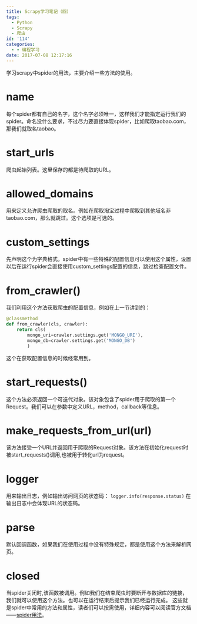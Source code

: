 ```yaml
---
title: Scrapy学习笔记（四）
tags:
  - Python
  - Scrapy
  - 爬虫
id: '114'
categories:
  - - 编程学习
date: 2017-07-08 12:17:16
---
```


学习scrapy中spider的用法，主要介绍一些方法的使用。
<!-- more -->
# name

每个spider都有自己的名字，这个名字必须唯一，这样我们才能指定运行我们的spider。命名没什么要求，不过尽力要直接体现spider，比如爬取taobao.com，那我们就取名taobao。

# start\_urls

爬虫起始列表。这里保存的都是待爬取的URL。

# allowed\_domains

用来定义允许爬虫爬取的取名。例如在爬取淘宝过程中爬取到其他域名非taobao.com，那么就跳过。这个选项是可选的。

# custom\_settings

先声明这个为字典格式。spider中有一些特殊的配置信息可以使用这个属性，设置以后在运行spider会直接使用custom\_settings配置的信息，跳过检查配置文件。

# from\_crawler()

我们利用这个方法获取爬虫的配置信息，例如在上一节讲到的：

```python
@classmethod
def from_crawler(cls, crawler):
    return cls(
        mongo_uri=crawler.settings.get('MONGO_URI'),
        mongo_db=crawler.settings.get('MONGO_DB')
        )
```

这个在获取配置信息的时候经常用到。

# start\_requests()

这个方法必须返回一个可迭代对象。该对象包含了spider用于爬取的第一个Request。我们可以在参数中定义URL，method，callback等信息。

# make\_requests\_from\_url(url)

该方法接受一个URL并返回用于爬取的Request对象。该方法在初始化request时被start\_requests()调用,也被用于转化url为request。

# logger

用来输出日志，例如输出访问网页的状态码： `logger.info(response.status)` 在输出日志中会体现URL的状态码。

# parse

默认回调函数，如果我们在使用过程中没有特殊规定，都是使用这个方法来解析网页。

# closed

当spider关闭时,该函数被调用。例如我们在结束爬虫时要断开与数据库的链接，我们就可以使用这个方法。也可以在运行结束后提示我们已经运行完成。 这些就是spider中常用的方法和属性，读者们可以按需使用，详细内容可以阅读官方文档——[spider用法](https://doc.scrapy.org/en/latest/topics/spiders.html)。